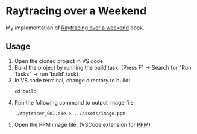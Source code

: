 # Raytracing over a Weekend

My implementation of [Raytracing over a weekend](https://raytracing.github.io/books/RayTracingInOneWeekend.html) book.

## Usage

1. Open the cloned project in VS code.
2. Build the project by running the build task. (Press F1 -> Search for "Run Tasks" -> run 'build' task)
3. In VS code terminal, change directory to build:
    ```
    cd build
    ```
4. Run the following command to output image file:
    ```
    ./raytracer_001.exe > ../assets/image.ppm
    ```
5. Open the PPM image file. (VSCode extension for [PPM](https://marketplace.visualstudio.com/items?itemName=martingrzzler.simple-ppm-viewer))